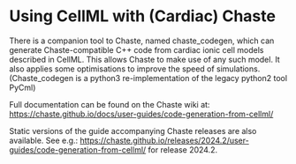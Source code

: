 # Using CellML with (Cardiac) Chaste

There is a companion tool to Chaste, named chaste_codegen, which can generate Chaste-compatible C++ code from cardiac ionic cell models described in CellML.
This allows Chaste to make use of any such model.
It also applies some optimisations to improve the speed of simulations.
(Chaste_codegen is a python3 re-implementation of the legacy python2 tool PyCml)

Full documentation can be found on the Chaste wiki at:
https://chaste.github.io/docs/user-guides/code-generation-from-cellml/

Static versions of the guide accompanying Chaste releases are also available.
See e.g.:
https://chaste.github.io/releases/2024.2/user-guides/code-generation-from-cellml/
for release 2024.2.
